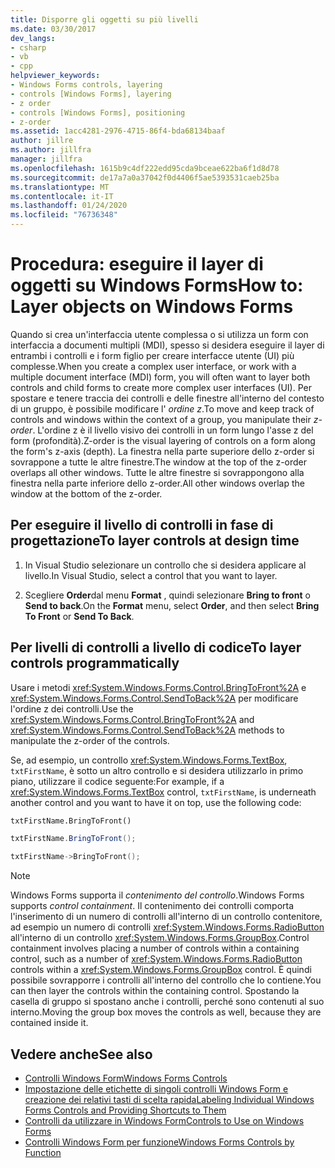 ```yaml
---
title: Disporre gli oggetti su più livelli
ms.date: 03/30/2017
dev_langs:
- csharp
- vb
- cpp
helpviewer_keywords:
- Windows Forms controls, layering
- controls [Windows Forms], layering
- z order
- controls [Windows Forms], positioning
- z-order
ms.assetid: 1acc4281-2976-4715-86f4-bda68134baaf
author: jillre
ms.author: jillfra
manager: jillfra
ms.openlocfilehash: 1615b9c4df222edd95cda9bceae622ba6f1d8d78
ms.sourcegitcommit: de17a7a0a37042f0d4406f5ae5393531caeb25ba
ms.translationtype: MT
ms.contentlocale: it-IT
ms.lasthandoff: 01/24/2020
ms.locfileid: "76736348"
---
```

# <a name="how-to-layer-objects-on-windows-forms"></a><span data-ttu-id="25388-102">Procedura: eseguire il layer di oggetti su Windows Forms</span><span class="sxs-lookup"><span data-stu-id="25388-102">How to: Layer objects on Windows Forms</span></span>

<span data-ttu-id="25388-103">Quando si crea un'interfaccia utente complessa o si utilizza un form con interfaccia a documenti multipli (MDI), spesso si desidera eseguire il layer di entrambi i controlli e i form figlio per creare interfacce utente (UI) più complesse.</span><span class="sxs-lookup"><span data-stu-id="25388-103">When you create a complex user interface, or work with a multiple document interface (MDI) form, you will often want to layer both controls and child forms to create more complex user interfaces (UI).</span></span> <span data-ttu-id="25388-104">Per spostare e tenere traccia dei controlli e delle finestre all'interno del contesto di un gruppo, è possibile modificare l' *ordine z*.</span><span class="sxs-lookup"><span data-stu-id="25388-104">To move and keep track of controls and windows within the context of a group, you manipulate their *z-order*.</span></span> <span data-ttu-id="25388-105">L'ordine z è il livello visivo dei controlli in un form lungo l'asse z del form (profondità).</span><span class="sxs-lookup"><span data-stu-id="25388-105">Z-order is the visual layering of controls on a form along the form's z-axis (depth).</span></span> <span data-ttu-id="25388-106">La finestra nella parte superiore dello z-order si sovrappone a tutte le altre finestre.</span><span class="sxs-lookup"><span data-stu-id="25388-106">The window at the top of the z-order overlaps all other windows.</span></span> <span data-ttu-id="25388-107">Tutte le altre finestre si sovrappongono alla finestra nella parte inferiore dello z-order.</span><span class="sxs-lookup"><span data-stu-id="25388-107">All other windows overlap the window at the bottom of the z-order.</span></span>

## <a name="to-layer-controls-at-design-time"></a><span data-ttu-id="25388-108">Per eseguire il livello di controlli in fase di progettazione</span><span class="sxs-lookup"><span data-stu-id="25388-108">To layer controls at design time</span></span>

1. <span data-ttu-id="25388-109">In Visual Studio selezionare un controllo che si desidera applicare al livello.</span><span class="sxs-lookup"><span data-stu-id="25388-109">In Visual Studio, select a control that you want to layer.</span></span>

2. <span data-ttu-id="25388-110">Scegliere **Order**dal menu **Format** , quindi selezionare **Bring to front** o **Send to back**.</span><span class="sxs-lookup"><span data-stu-id="25388-110">On the **Format** menu, select **Order**, and then select **Bring To Front** or **Send To Back**.</span></span>

## <a name="to-layer-controls-programmatically"></a><span data-ttu-id="25388-111">Per livelli di controlli a livello di codice</span><span class="sxs-lookup"><span data-stu-id="25388-111">To layer controls programmatically</span></span>

<span data-ttu-id="25388-112">Usare i metodi <xref:System.Windows.Forms.Control.BringToFront%2A> e <xref:System.Windows.Forms.Control.SendToBack%2A> per modificare l'ordine z dei controlli.</span><span class="sxs-lookup"><span data-stu-id="25388-112">Use the <xref:System.Windows.Forms.Control.BringToFront%2A> and <xref:System.Windows.Forms.Control.SendToBack%2A> methods to manipulate the z-order of the controls.</span></span>

<span data-ttu-id="25388-113">Se, ad esempio, un controllo <xref:System.Windows.Forms.TextBox>, `txtFirstName`, è sotto un altro controllo e si desidera utilizzarlo in primo piano, utilizzare il codice seguente:</span><span class="sxs-lookup"><span data-stu-id="25388-113">For example, if a <xref:System.Windows.Forms.TextBox> control, `txtFirstName`, is underneath another control and you want to have it on top, use the following code:</span></span>

```vb
txtFirstName.BringToFront()
```

```csharp
txtFirstName.BringToFront();
```

```cpp
txtFirstName->BringToFront();
```

> [!NOTE]
> <span data-ttu-id="25388-114">Windows Forms supporta il *contenimento del controllo*.</span><span class="sxs-lookup"><span data-stu-id="25388-114">Windows Forms supports *control containment*.</span></span> <span data-ttu-id="25388-115">Il contenimento dei controlli comporta l'inserimento di un numero di controlli all'interno di un controllo contenitore, ad esempio un numero di controlli <xref:System.Windows.Forms.RadioButton> all'interno di un controllo <xref:System.Windows.Forms.GroupBox>.</span><span class="sxs-lookup"><span data-stu-id="25388-115">Control containment involves placing a number of controls within a containing control, such as a number of <xref:System.Windows.Forms.RadioButton> controls within a <xref:System.Windows.Forms.GroupBox> control.</span></span> <span data-ttu-id="25388-116">È quindi possibile sovrapporre i controlli all'interno del controllo che lo contiene.</span><span class="sxs-lookup"><span data-stu-id="25388-116">You can then layer the controls within the containing control.</span></span> <span data-ttu-id="25388-117">Spostando la casella di gruppo si spostano anche i controlli, perché sono contenuti al suo interno.</span><span class="sxs-lookup"><span data-stu-id="25388-117">Moving the group box moves the controls as well, because they are contained inside it.</span></span>

## <a name="see-also"></a><span data-ttu-id="25388-118">Vedere anche</span><span class="sxs-lookup"><span data-stu-id="25388-118">See also</span></span>

- [<span data-ttu-id="25388-119">Controlli Windows Form</span><span class="sxs-lookup"><span data-stu-id="25388-119">Windows Forms Controls</span></span>](index.md)
- [<span data-ttu-id="25388-120">Impostazione delle etichette di singoli controlli Windows Form e creazione dei relativi tasti di scelta rapida</span><span class="sxs-lookup"><span data-stu-id="25388-120">Labeling Individual Windows Forms Controls and Providing Shortcuts to Them</span></span>](labeling-individual-windows-forms-controls-and-providing-shortcuts-to-them.md)
- [<span data-ttu-id="25388-121">Controlli da utilizzare in Windows Form</span><span class="sxs-lookup"><span data-stu-id="25388-121">Controls to Use on Windows Forms</span></span>](controls-to-use-on-windows-forms.md)
- [<span data-ttu-id="25388-122">Controlli Windows Form per funzione</span><span class="sxs-lookup"><span data-stu-id="25388-122">Windows Forms Controls by Function</span></span>](windows-forms-controls-by-function.md)

